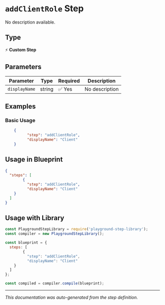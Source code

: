 # `addClientRole` Step

No description available.

## Type
⚡ **Custom Step**

## Parameters

| Parameter | Type | Required | Description |
|-----------|------|----------|-------------|
| `displayName` | string | ✅ Yes | No description |


## Examples

### Basic Usage
```json
    {
          "step": "addClientRole",
          "displayName": "Client"
    }
```

## Usage in Blueprint

```json
{
  "steps": [
        {
          "step": "addClientRole",
          "displayName": "Client"
    }
  ]
}
```

## Usage with Library

```javascript
const PlaygroundStepLibrary = require('playground-step-library');
const compiler = new PlaygroundStepLibrary();

const blueprint = {
  steps: [
        {
          "step": "addClientRole",
          "displayName": "Client"
    }
  ]
};

const compiled = compiler.compile(blueprint);
```

---

*This documentation was auto-generated from the step definition.*
